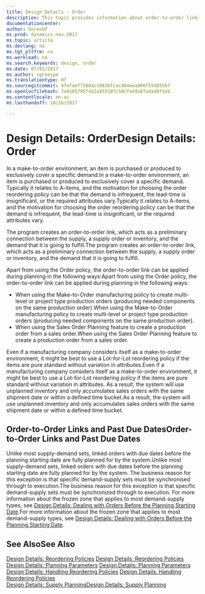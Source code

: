 ```yaml
---
title: Design Details - Order
description: This topic provides information about order-to-order links in a make-to-order environment.
documentationcenter: 
author: SorenGP
ms.prod: dynamics-nav-2017
ms.topic: article
ms.devlang: na
ms.tgt_pltfrm: na
ms.workload: na
ms.search.keywords: design, order
ms.date: 07/01/2017
ms.author: sgroespe
ms.translationtype: HT
ms.sourcegitcommit: 4fefaef7380ac10836fcac404eea006f55d8556f
ms.openlocfilehash: 7e8105795f4b2a45510fc50cfed4a8fadad8f1eb
ms.contentlocale: en-au
ms.lasthandoff: 10/16/2017

---
```

# <a name="design-details-order"></a><span data-ttu-id="a587b-103">Design Details: Order</span><span class="sxs-lookup"><span data-stu-id="a587b-103">Design Details: Order</span></span>
<span data-ttu-id="a587b-104">In a make-to-order environment, an item is purchased or produced to exclusively cover a specific demand.</span><span class="sxs-lookup"><span data-stu-id="a587b-104">In a make-to-order environment, an item is purchased or produced to exclusively cover a specific demand.</span></span> <span data-ttu-id="a587b-105">Typically it relates to A-items, and the motivation for choosing the order reordering policy can be that the demand is infrequent, the lead-time is insignificant, or the required attributes vary.</span><span class="sxs-lookup"><span data-stu-id="a587b-105">Typically it relates to A-items, and the motivation for choosing the order reordering policy can be that the demand is infrequent, the lead-time is insignificant, or the required attributes vary.</span></span>  
  
<span data-ttu-id="a587b-106">The program creates an order-to-order link, which acts as a preliminary connection between the supply, a supply order or inventory, and the demand that it is going to fulfill.</span><span class="sxs-lookup"><span data-stu-id="a587b-106">The program creates an order-to-order link, which acts as a preliminary connection between the supply, a supply order or inventory, and the demand that it is going to fulfill.</span></span>  
  
<span data-ttu-id="a587b-107">Apart from using the Order policy, the order-to-order link can be applied during planning in the following ways:</span><span class="sxs-lookup"><span data-stu-id="a587b-107">Apart from using the Order policy, the order-to-order link can be applied during planning in the following ways:</span></span>  
  
* <span data-ttu-id="a587b-108">When using the Make-to-Order manufacturing policy to create multi-level or project type production orders (producing needed components on the same production order).</span><span class="sxs-lookup"><span data-stu-id="a587b-108">When using the Make-to-Order manufacturing policy to create multi-level or project type production orders (producing needed components on the same production order).</span></span>  
* <span data-ttu-id="a587b-109">When using the Sales Order Planning feature to create a production order from a sales order.</span><span class="sxs-lookup"><span data-stu-id="a587b-109">When using the Sales Order Planning feature to create a production order from a sales order.</span></span>  
  
<span data-ttu-id="a587b-110">Even if a manufacturing company considers itself as a make-to-order environment, it might be best to use a Lot-for-Lot reordering policy if the items are pure standard without variation in attributes.</span><span class="sxs-lookup"><span data-stu-id="a587b-110">Even if a manufacturing company considers itself as a make-to-order environment, it might be best to use a Lot-for-Lot reordering policy if the items are pure standard without variation in attributes.</span></span> <span data-ttu-id="a587b-111">As a result, the system will use unplanned inventory and only accumulates sales orders with the same shipment date or within a defined time bucket.</span><span class="sxs-lookup"><span data-stu-id="a587b-111">As a result, the system will use unplanned inventory and only accumulates sales orders with the same shipment date or within a defined time bucket.</span></span>  
  
## <a name="order-to-order-links-and-past-due-dates"></a><span data-ttu-id="a587b-112">Order-to-Order Links and Past Due Dates</span><span class="sxs-lookup"><span data-stu-id="a587b-112">Order-to-Order Links and Past Due Dates</span></span>  
<span data-ttu-id="a587b-113">Unlike most supply-demand sets, linked orders with due dates before the planning starting date are fully planned for by the system.</span><span class="sxs-lookup"><span data-stu-id="a587b-113">Unlike most supply-demand sets, linked orders with due dates before the planning starting date are fully planned for by the system.</span></span> <span data-ttu-id="a587b-114">The business reason for this exception is that specific demand-supply sets must be synchronised through to execution.</span><span class="sxs-lookup"><span data-stu-id="a587b-114">The business reason for this exception is that specific demand-supply sets must be synchronized through to execution.</span></span> <span data-ttu-id="a587b-115">For more information about the frozen zone that applies to most demand-supply types, see [Design Details: Dealing with Orders Before the Planning Starting Date](design-details-dealing-with-orders-before-the-planning-starting-date.md).</span><span class="sxs-lookup"><span data-stu-id="a587b-115">For more information about the frozen zone that applies to most demand-supply types, see [Design Details: Dealing with Orders Before the Planning Starting Date](design-details-dealing-with-orders-before-the-planning-starting-date.md).</span></span>  
  
## <a name="see-also"></a><span data-ttu-id="a587b-116">See Also</span><span class="sxs-lookup"><span data-stu-id="a587b-116">See Also</span></span>  
<span data-ttu-id="a587b-117">[Design Details: Reordering Policies](design-details-reordering-policies.md) </span><span class="sxs-lookup"><span data-stu-id="a587b-117">[Design Details: Reordering Policies](design-details-reordering-policies.md) </span></span>  
<span data-ttu-id="a587b-118">[Design Details: Planning Parameters](design-details-planning-parameters.md) </span><span class="sxs-lookup"><span data-stu-id="a587b-118">[Design Details: Planning Parameters](design-details-planning-parameters.md) </span></span>  
<span data-ttu-id="a587b-119">[Design Details: Handling Reordering Policies](design-details-handling-reordering-policies.md) </span><span class="sxs-lookup"><span data-stu-id="a587b-119">[Design Details: Handling Reordering Policies](design-details-handling-reordering-policies.md) </span></span>  
[<span data-ttu-id="a587b-120">Design Details: Supply Planning</span><span class="sxs-lookup"><span data-stu-id="a587b-120">Design Details: Supply Planning</span></span>](design-details-supply-planning.md)
